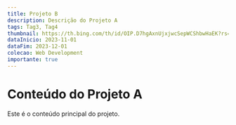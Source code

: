 ```yaml
---
title: Projeto B
description: Descrição do Projeto A
tags: Tag3, Tag4
thumbnail: https://th.bing.com/th/id/OIP.D7hgAxnUjxjwcSepWCShbwHaEK?rs=1&pid=ImgDetMain
dataInicio: 2023-11-01 
dataFim: 2023-12-01 
colecao: Web Development 
importante: true
---
```


# Conteúdo do Projeto A

Este é o conteúdo principal do projeto.
